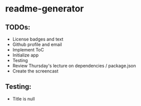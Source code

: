 # readme-generator

## TODOs:
- License badges and text
- Github profile and email
- Implement ToC
- Initialize app
- Testing
- Review Thursday's lecture on dependencies / package.json
- Create the screencast

## Testing:
- Title is null
